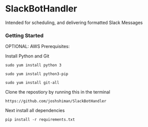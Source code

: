 # SlackBotHandler
Intended for scheduling, and delivering formatted Slack Messages


### Getting Started

OPTIONAL: AWS Prerequisites:

Install Python and Git

`sudo yum install python 3`

`sudo yum install python3-pip`

`sudo yum install git-all`

Clone the repostiory by running this in the terminal

`https://github.com/joshshiman/SlackBotHandler`

Next install all dependencies

`pip install -r requirements.txt`


